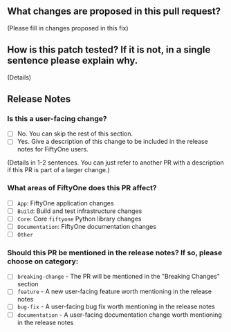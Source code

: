 ## What changes are proposed in this pull request?

(Please fill in changes proposed in this fix)

## How is this patch tested? If it is not, in a single sentence please explain why.

(Details)

## Release Notes

### Is this a user-facing change?

-   [ ] No. You can skip the rest of this section.
-   [ ] Yes. Give a description of this change to be included in the release
        notes for FiftyOne users.

(Details in 1-2 sentences. You can just refer to another PR with a description
if this PR is part of a larger change.)

### What areas of FiftyOne does this PR affect?

-   [ ] `App`: FiftyOne application changes
-   [ ] `Build`: Build and test infrastructure changes
-   [ ] `Core`: Core `fiftyone` Python library changes
-   [ ] `Documentation`: FiftyOne documentation changes
-   [ ] `Other`

### Should this PR be mentioned in the release notes? If so, please choose on category:

-   [ ] `breaking-change` - The PR will be mentioned in the "Breaking Changes"
        section
-   [ ] `feature` - A new user-facing feature worth mentioning in the release
        notes
-   [ ] `bug-fix` - A user-facing bug fix worth mentioning in the release notes
-   [ ] `documentation` - A user-facing documentation change worth mentioning
        in the release notes

